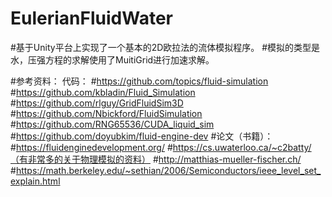 # EulerianFluidWater
#基于Unity平台上实现了一个基本的2D欧拉法的流体模拟程序。
#模拟的类型是水，压强方程的求解使用了MuitiGrid进行加速求解。

#参考资料：
代码：
#https://github.com/topics/fluid-simulation
#https://github.com/kbladin/Fluid_Simulation
#https://github.com/rlguy/GridFluidSim3D
#https://github.com/Nbickford/FluidSimulation
#https://github.com/RNG65536/CUDA_liquid_sim
#https://github.com/doyubkim/fluid-engine-dev
#论文（书籍）：
#https://fluidenginedevelopment.org/
#https://cs.uwaterloo.ca/~c2batty/（有非常多的关于物理模拟的资料）
#http://matthias-mueller-fischer.ch/
#https://math.berkeley.edu/~sethian/2006/Semiconductors/ieee_level_set_explain.html
